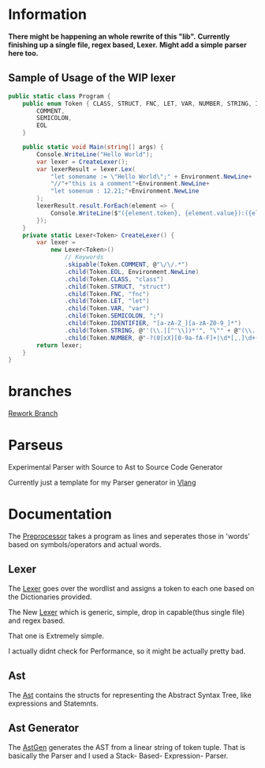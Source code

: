 # Information
__There might be happening an whole rewrite of this "lib".__
__Currently finishing up a single file, regex based, Lexer.__
__Might add a simple parser here too.__
## Sample of Usage of the WIP lexer
```csharp
public static class Program {
    public enum Token { CLASS, STRUCT, FNC, LET, VAR, NUMBER, STRING, IDENTIFIER,
        COMMENT,
        SEMICOLON,
        EOL
    }

    public static void Main(string[] args) {
        Console.WriteLine("Hello World");
        var lexer = CreateLexer();
        var lexerResult = lexer.Lex(
            "let somename := \"Hello World\";" + Environment.NewLine+
            "//"+"this is a comment"+Environment.NewLine+
            "let somenum : 12.21;"+Environment.NewLine
        );
        lexerResult.result.ForEach(element => {
            Console.WriteLine($"({element.token}, {element.value}):({element.index}, {element.length})");
        });
    }
    private static Lexer<Token> CreateLexer() {
        var lexer =
            new Lexer<Token>()
                // Keywords
                .skipable(Token.COMMENT, @"\/\/.*")
                .child(Token.EOL, Environment.NewLine)
                .child(Token.CLASS, "class")
                .child(Token.STRUCT, "struct")
                .child(Token.FNC, "fnc")
                .child(Token.LET, "let")
                .child(Token.VAR, "var")
                .child(Token.SEMICOLON, ";")
                .child(Token.IDENTIFIER, "[a-zA-Z_][a-zA-Z0-9_]*")
                .child(Token.STRING, @"'(\\.|[^'\\])*'", "\"" + @"(\\.|[^" + "\"" + @"\\])*" + "\"")
                .child(Token.NUMBER, @"-?(0[xX][0-9a-fA-F]+|\d*[,.]\d+([eE][+-]?\d+)?|\d+([,.]\d*)?([eE][+-]?\d+)?)");
        return lexer;
    }
}
```
# branches
[Rework Branch](https://github.com/thumpnail/Parseus/tree/Parseus-Rework)

# Parseus
Experimental Parser with Source to Ast to Source Code Generator

Currently just a template for my Parser generator in [Vlang](https://www.github.com/vlang/v)

# Documentation

The [Preprocessor](https://github.com/thumpnail/Parseus/blob/main/Lex.cs#L181) takes a program as lines and seperates those in 'words' based on symbols/operators and actual words.

## Lexer
The [Lexer](https://github.com/thumpnail/Parseus/blob/main/Lex.cs#L293) goes over the wordlist and assigns a token to each one based on the Dictionaries provided.

The New [Lexer](https://github.com/thumpnail/Parseus/blob/Parseus-Rework/Lexer/Lexer.cs) which is generic, simple, drop in capable(thus single file) and regex based.

That one is Extremely simple.

I actually didnt check for Performance, so it might be actually pretty bad.


## Ast
The [Ast](https://github.com/thumpnail/Parseus/blob/main/Ast.cs) contains the structs for representing the Abstract Syntax Tree, like expressions and Statemnts.

## Ast Generator
The [AstGen](https://github.com/thumpnail/Parseus/blob/main/AstGen.cs) generates the AST from a linear string of token tuple. That is basically the Parser and I used a Stack- Based- Expression- Parser.
